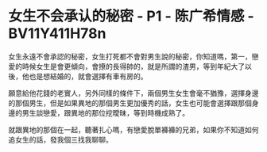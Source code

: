 # 女生不会承认的秘密 - P1 - 陈广希情感 - BV11Y411H78n

女生永遠不會承認的秘密，女生打死都不會對男生說的秘密，你知道嗎，第一，戀愛的時候女生是會更傾向，會撩的長得帥的，就是所謂的渣男，等到年紀大了以後，他也是想結婚的，就會選擇有車有房的。

願意給他花錢的老實人，另外同樣的條件下，兩個男生女生會毫不猶豫，選擇身邊的那個男生，但是如果異地的那個男生更加優秀的話，女生也可能會選擇跟那個身邊的男生談戀愛，跟異地的那位挖曖昧，等到時機成熟了。

就跟異地的那個在一起，聽著扎心嗎，有戀愛脫單褲褲的兄弟，如果你不知道如何追女生的話，發我個三找我聊聊。